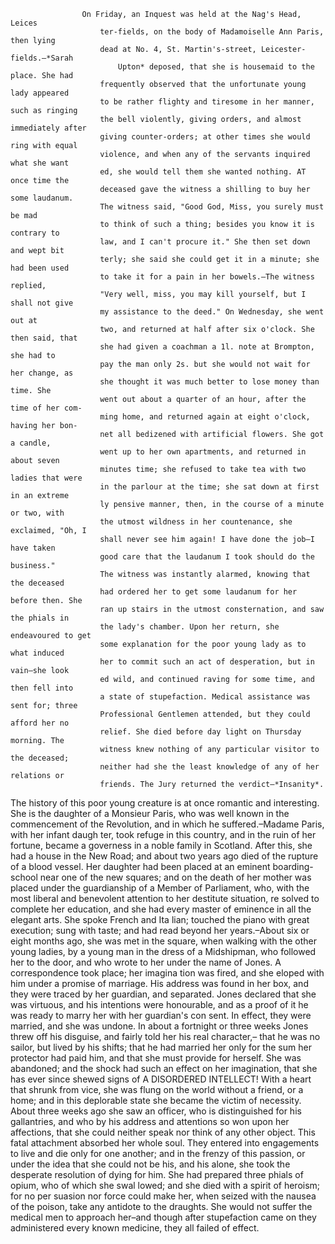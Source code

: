 
                 
                    On Friday, an Inquest was held at the Nag's Head, Leices
                        ter-fields, on the body of Madamoiselle Ann Paris, then lying 
                        dead at No. 4, St. Martin's-street, Leicester-fields.–*Sarah
                            Upton* deposed, that she is housemaid to the place. She had 
                        frequently observed that the unfortunate young lady appeared 
                        to be rather flighty and tiresome in her manner, such as ringing 
                        the bell violently, giving orders, and almost immediately after 
                        giving counter-orders; at other times she would ring with equal 
                        violence, and when any of the servants inquired what she want
                        ed, she would tell them she wanted nothing. AT once time the 
                        deceased gave the witness a shilling to buy her some laudanum. 
                        The witness said, "Good God, Miss, you surely must be mad 
                        to think of such a thing; besides you know it is contrary to 
                        law, and I can't procure it." She then set down and wept bit
                        terly; she said she could get it in a minute; she had been used 
                        to take it for a pain in her bowels.–The witness replied, 
                        "Very well, miss, you may kill yourself, but I shall not give 
                        my assistance to the deed." On Wednesday, she went out at 
                        two, and returned at half after six o'clock. She then said, that 
                        she had given a coachman a 1l. note at Brompton, she had to 
                        pay the man only 2s. but she would not wait for her change, as 
                        she thought it was much better to lose money than time. She  
                        went out about a quarter of an hour, after the time of her com- 
                        ming home, and returned again at eight o'clock, having her bon-
                        net all bedizened with artificial flowers. She got a candle, 
                        went up to her own apartments, and returned in about seven                         
                        minutes time; she refused to take tea with two ladies that were 
                        in the parlour at the time; she sat down at first in an extreme
                        ly pensive manner, then, in the course of a minute or two, with 
                        the utmost wildness in her countenance, she exclaimed, "Oh, I 
                        shall never see him again! I have done the job–I have taken 
                        good care that the laudanum I took should do the business." 
                        The witness was instantly alarmed, knowing that the deceased 
                        had ordered her to get some laudanum for her before then. She 
                        ran up stairs in the utmost consternation, and saw the phials in 
                        the lady's chamber. Upon her return, she endeavoured to get 
                        some explanation for the poor young lady as to what induced 
                        her to commit such an act of desperation, but in vain–she look
                        ed wild, and continued raving for some time, and then fell into 
                        a state of stupefaction. Medical assistance was sent for; three 
                        Professional Gentlemen attended, but they could afford her no 
                        relief. She died before day light on Thursday morning. The 
                        witness knew nothing of any particular visitor to the deceased;
                        neither had she the least knowledge of any of her relations or 
                        friends. The Jury returned the verdict–*Insanity*.The history of this poor young creature is at once romantic 
                        and interesting. She is the daughter of a Monsieur Paris, who 
                        was well known in the commencement of the Revolution, and 
                        in which he suffered.–Madame Paris, with her infant daugh
                        ter, took refuge in this country, and in the ruin of her fortune, 
                        became a governess in a noble family in Scotland. After this, 
                        she had a house in the New Road; and about two years ago 
                        died of the rupture of a blood vessel. Her daughter had been 
                        placed at an eminent boarding-school near one of the new 
                        squares; and on the death of her mother was placed under the 
                        guardianship of a Member of Parliament, who, with the most 
                        liberal and benevolent attention to her destitute situation, re
                        solved to complete her education, and she had every master of 
                        eminence in all the elegant arts. She spoke French and Ita
                        lian; touched the piano with great execution; sung with taste; 
                        and had read beyond her years.–About six or eight months 
                            ago, she was met in the square, when walking with the other 
                            young ladies, by a young man in the dress of a Midshipman, 
                            who followed her to the door, and who wrote to her under the 
                            name of Jones. A correspondence took place; her imagina
                            tion was fired, and she eloped with him under a promise of 
                            marriage. His address was found in her box, and they were 
                            traced by her guardian, and separated. Jones declared that 
                            she was virtuous, and his intentions were honourable, and as a 
                            proof of it he was ready to marry her with her guardian's con
                            sent. In effect, they were married, and she was undone. In 
                            about a fortnight or three weeks Jones threw off his disguise, 
                            and fairly told her his real character,– that he was no sailor, 
                            but lived by his shifts; that he had married her only for the 
                            sum her protector had paid him, and that she must provide for 
                            herself. She was abandoned; and the shock had such an 
                            effect on her imagination, that she has ever since shewed signs 
                            of A DISORDERED INTELLECT! With a heart that shrunk 
                            from vice, she was flung on the world without a friend, or a 
                            home; and in this deplorable state she became the victim of 
                            necessity. About three weeks ago she saw an officer, who is 
                            distinguished for his gallantries, and who by his address and 
                            attentions so won upon her affections, that she could neither 
                            speak nor think of any other object. This fatal attachment 
                            absorbed her whole soul. They entered into engagements to 
                            live and die only for one another; and in the frenzy of this 
                            passion, or under the idea that she could not be his, and his 
                            alone, she took the desperate resolution of dying for him. She 
                            had prepared three phials of opium, who of which she swal
                            lowed; and she died with a spirit of heroism; for no per
                            suasion nor force could make her, when seized with the nausea 
                            of the poison, take any antidote to the draughts. She would 
                            not suffer the medical men to approach her–and though after 
                            stupefaction came on they administered every known medicine, 
                            they all failed of effect. 